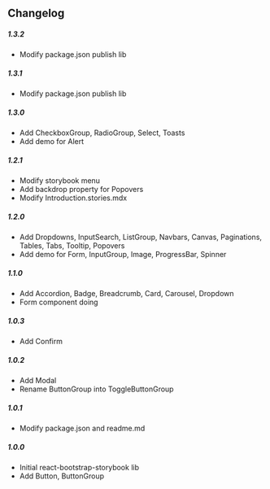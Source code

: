 ## Changelog

##### 1.3.2

- Modify package.json publish lib

##### 1.3.1

- Modify package.json publish lib

##### 1.3.0

- Add CheckboxGroup, RadioGroup, Select, Toasts
- Add demo for Alert

##### 1.2.1

- Modify storybook menu
- Add backdrop property for Popovers
- Modify Introduction.stories.mdx

##### 1.2.0

- Add Dropdowns, InputSearch, ListGroup, Navbars, Canvas, Paginations, Tables, Tabs, Tooltip, Popovers
- Add demo for Form, InputGroup, Image, ProgressBar, Spinner

##### 1.1.0

- Add Accordion, Badge, Breadcrumb, Card, Carousel, Dropdown
- Form component doing

##### 1.0.3

- Add Confirm

##### 1.0.2

- Add Modal
- Rename ButtonGroup into ToggleButtonGroup

##### 1.0.1

- Modify package.json and readme.md

##### 1.0.0

- Initial react-bootstrap-storybook lib
- Add Button, ButtonGroup
